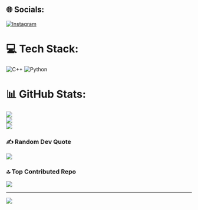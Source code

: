 
## 🌐 Socials:
[![Instagram](https://img.shields.io/badge/Instagram-%23E4405F.svg?logo=Instagram&logoColor=white)](https://instagram.com/bhavishsrujan) 

# 💻 Tech Stack:
![C++](https://img.shields.io/badge/c++-%2300599C.svg?style=plastic&logo=c%2B%2B&logoColor=white) ![Python](https://img.shields.io/badge/python-3670A0?style=plastic&logo=python&logoColor=ffdd54)
# 📊 GitHub Stats:
![](https://github-readme-stats.vercel.app/api?username=bhavishsrujan01&theme=radical&hide_border=false&include_all_commits=false&count_private=false)<br/>
![](https://github-readme-streak-stats.herokuapp.com/?user=bhavishsrujan01&theme=radical&hide_border=false)<br/>
![](https://github-readme-stats.vercel.app/api/top-langs/?username=bhavishsrujan01&theme=radical&hide_border=false&include_all_commits=false&count_private=false&layout=compact)

### ✍️ Random Dev Quote
![](https://quotes-github-readme.vercel.app/api?type=horizontal&theme=radical)

### 🔝 Top Contributed Repo
![](https://github-contributor-stats.vercel.app/api?username=bhavishsrujan01&limit=5&theme=dark&combine_all_yearly_contributions=true)

---
[![](https://visitcount.itsvg.in/api?id=bhavishsrujan01&icon=0&color=0)](https://visitcount.itsvg.in)

<!-- Proudly created with GPRM ( https://gprm.itsvg.in ) -->
